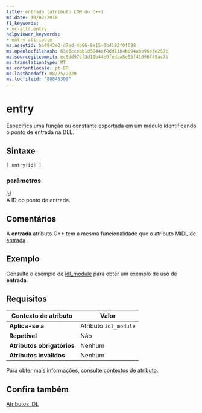 ```yaml
---
title: entrada (atributo COM do C++)
ms.date: 10/02/2018
f1_keywords:
- vc-attr.entry
helpviewer_keywords:
- entry attribute
ms.assetid: ba4843e3-d7ad-4b86-9a15-0b4192f0f698
ms.openlocfilehash: 63e5ccebb1d3844af8dd11b4b094abe96e3e257c
ms.sourcegitcommit: ec6dd97ef3d10b44e0fedaa8e53f41696f49ac7b
ms.translationtype: MT
ms.contentlocale: pt-BR
ms.lasthandoff: 08/25/2020
ms.locfileid: "88845309"
---
```

# <a name="entry"></a>entry

Especifica uma função ou constante exportada em um módulo identificando o ponto de entrada na DLL.

## <a name="syntax"></a>Sintaxe

```cpp
[ entry(id) ]
```

### <a name="parameters"></a>parâmetros

*id*<br/>
A ID do ponto de entrada.

## <a name="remarks"></a>Comentários

A **entrada** atributo C++ tem a mesma funcionalidade que o atributo MIDL de [entrada](/windows/win32/Midl/entry) .

## <a name="example"></a>Exemplo

Consulte o exemplo de [idl_module](idl-module.md) para obter um exemplo de uso de **entrada**.

## <a name="requirements"></a>Requisitos

| Contexto de atributo | Valor |
|-|-|
|**Aplica-se a**|Atributo `idl_module`|
|**Repetível**|Não|
|**Atributos obrigatórios**|Nenhum|
|**Atributos inválidos**|Nenhum|

Para obter mais informações, consulte [contextos de atributo](cpp-attributes-com-net.md#contexts).

## <a name="see-also"></a>Confira também

[Atributos IDL](idl-attributes.md)
